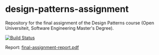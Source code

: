 # design-patterns-assignment
Repository for the final assignment of the Design Patterns course (Open Universiteit, Software Engineering Master's Degree).

[![Build Status](https://travis-ci.com/DanielSchiavini/design-patterns-assignment.svg?branch=master)](https://travis-ci.com/DanielSchiavini/design-patterns-assignment)

Report: [final-assignment-report.pdf](https://danielschiavini.github.io/design-patterns-assignment/final-assignment-report.pdf)

